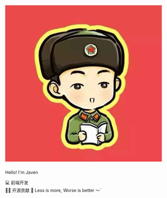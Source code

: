 # ![avatar.jpg](..%2F..%2Fpublic%2Favatar.jpg)

Hello! I'm Javen

💻 前端开发  
🧑‍💻 开源贡献
🌈 Less is more, Worse is better ～`